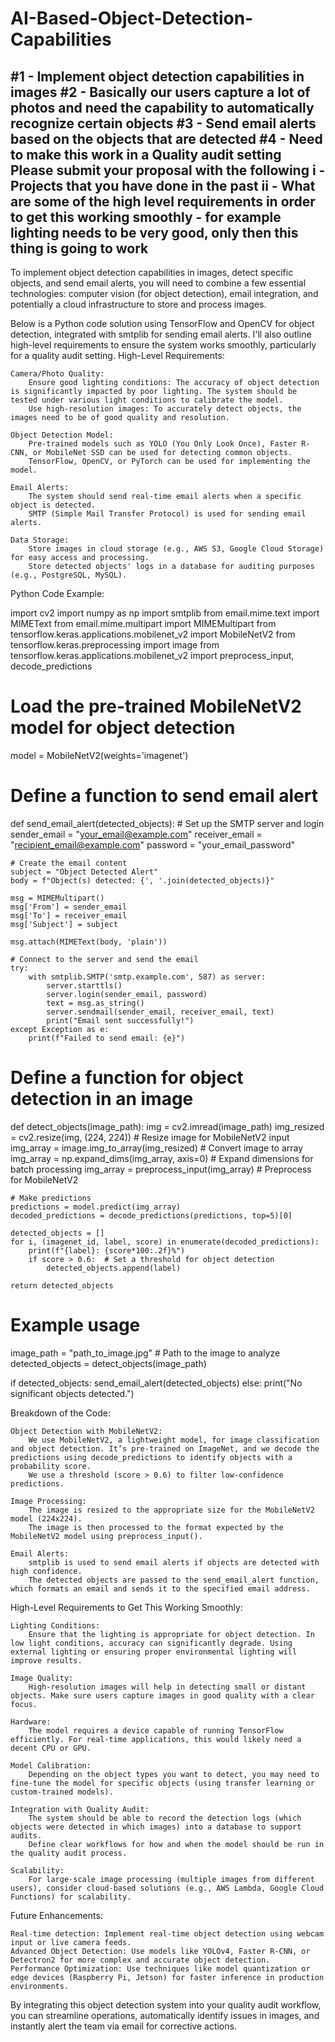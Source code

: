 # AI-Based-Object-Detection-Capabilities

#1 - Implement object detection capabilities in images
#2 - Basically our users capture a lot of photos and need the capability to automatically recognize certain objects
#3 - Send email alerts based on the objects that are detected
#4 - Need to make this work in a Quality audit setting
Please submit your proposal with the following
i - Projects that you have done in the past
ii - What are some of the high level requirements in order to get this working smoothly - for example lighting needs to be very good, only then this thing is going to work
------------------
To implement object detection capabilities in images, detect specific objects, and send email alerts, you will need to combine a few essential technologies: computer vision (for object detection), email integration, and potentially a cloud infrastructure to store and process images.

Below is a Python code solution using TensorFlow and OpenCV for object detection, integrated with smtplib for sending email alerts. I'll also outline high-level requirements to ensure the system works smoothly, particularly for a quality audit setting.
High-Level Requirements:

    Camera/Photo Quality:
        Ensure good lighting conditions: The accuracy of object detection is significantly impacted by poor lighting. The system should be tested under various light conditions to calibrate the model.
        Use high-resolution images: To accurately detect objects, the images need to be of good quality and resolution.

    Object Detection Model:
        Pre-trained models such as YOLO (You Only Look Once), Faster R-CNN, or MobileNet SSD can be used for detecting common objects.
        TensorFlow, OpenCV, or PyTorch can be used for implementing the model.

    Email Alerts:
        The system should send real-time email alerts when a specific object is detected.
        SMTP (Simple Mail Transfer Protocol) is used for sending email alerts.

    Data Storage:
        Store images in cloud storage (e.g., AWS S3, Google Cloud Storage) for easy access and processing.
        Store detected objects' logs in a database for auditing purposes (e.g., PostgreSQL, MySQL).

Python Code Example:

import cv2
import numpy as np
import smtplib
from email.mime.text import MIMEText
from email.mime.multipart import MIMEMultipart
from tensorflow.keras.applications.mobilenet_v2 import MobileNetV2
from tensorflow.keras.preprocessing import image
from tensorflow.keras.applications.mobilenet_v2 import preprocess_input, decode_predictions

# Load the pre-trained MobileNetV2 model for object detection
model = MobileNetV2(weights='imagenet')

# Define a function to send email alert
def send_email_alert(detected_objects):
    # Set up the SMTP server and login
    sender_email = "your_email@example.com"
    receiver_email = "recipient_email@example.com"
    password = "your_email_password"
    
    # Create the email content
    subject = "Object Detected Alert"
    body = f"Object(s) detected: {', '.join(detected_objects)}"
    
    msg = MIMEMultipart()
    msg['From'] = sender_email
    msg['To'] = receiver_email
    msg['Subject'] = subject
    
    msg.attach(MIMEText(body, 'plain'))
    
    # Connect to the server and send the email
    try:
        with smtplib.SMTP('smtp.example.com', 587) as server:
            server.starttls()
            server.login(sender_email, password)
            text = msg.as_string()
            server.sendmail(sender_email, receiver_email, text)
            print("Email sent successfully!")
    except Exception as e:
        print(f"Failed to send email: {e}")

# Define a function for object detection in an image
def detect_objects(image_path):
    img = cv2.imread(image_path)
    img_resized = cv2.resize(img, (224, 224))  # Resize image for MobileNetV2 input
    img_array = image.img_to_array(img_resized)  # Convert image to array
    img_array = np.expand_dims(img_array, axis=0)  # Expand dimensions for batch processing
    img_array = preprocess_input(img_array)  # Preprocess for MobileNetV2
    
    # Make predictions
    predictions = model.predict(img_array)
    decoded_predictions = decode_predictions(predictions, top=5)[0]
    
    detected_objects = []
    for i, (imagenet_id, label, score) in enumerate(decoded_predictions):
        print(f"{label}: {score*100:.2f}%")
        if score > 0.6:  # Set a threshold for object detection
            detected_objects.append(label)
    
    return detected_objects

# Example usage
image_path = "path_to_image.jpg"  # Path to the image to analyze
detected_objects = detect_objects(image_path)

if detected_objects:
    send_email_alert(detected_objects)
else:
    print("No significant objects detected.")

Breakdown of the Code:

    Object Detection with MobileNetV2:
        We use MobileNetV2, a lightweight model, for image classification and object detection. It’s pre-trained on ImageNet, and we decode the predictions using decode_predictions to identify objects with a probability score.
        We use a threshold (score > 0.6) to filter low-confidence predictions.

    Image Processing:
        The image is resized to the appropriate size for the MobileNetV2 model (224x224).
        The image is then processed to the format expected by the MobileNetV2 model using preprocess_input().

    Email Alerts:
        smtplib is used to send email alerts if objects are detected with high confidence.
        The detected objects are passed to the send_email_alert function, which formats an email and sends it to the specified email address.

High-Level Requirements to Get This Working Smoothly:

    Lighting Conditions:
        Ensure that the lighting is appropriate for object detection. In low light conditions, accuracy can significantly degrade. Using external lighting or ensuring proper environmental lighting will improve results.

    Image Quality:
        High-resolution images will help in detecting small or distant objects. Make sure users capture images in good quality with a clear focus.

    Hardware:
        The model requires a device capable of running TensorFlow efficiently. For real-time applications, this would likely need a decent CPU or GPU.

    Model Calibration:
        Depending on the object types you want to detect, you may need to fine-tune the model for specific objects (using transfer learning or custom-trained models).

    Integration with Quality Audit:
        The system should be able to record the detection logs (which objects were detected in which images) into a database to support audits.
        Define clear workflows for how and when the model should be run in the quality audit process.

    Scalability:
        For large-scale image processing (multiple images from different users), consider cloud-based solutions (e.g., AWS Lambda, Google Cloud Functions) for scalability.

Future Enhancements:

    Real-time detection: Implement real-time object detection using webcam input or live camera feeds.
    Advanced Object Detection: Use models like YOLOv4, Faster R-CNN, or Detectron2 for more complex and accurate object detection.
    Performance Optimization: Use techniques like model quantization or edge devices (Raspberry Pi, Jetson) for faster inference in production environments.

By integrating this object detection system into your quality audit workflow, you can streamline operations, automatically identify issues in images, and instantly alert the team via email for corrective actions.
